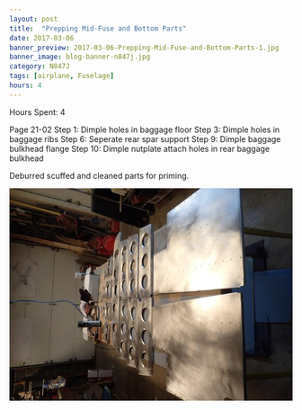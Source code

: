 ```yaml
---
layout: post
title:  "Prepping Mid-Fuse and Bottom Parts"
date: 2017-03-06
banner_preview: 2017-03-06-Prepping-Mid-Fuse-and-Bottom-Parts-1.jpg
banner_image: blog-banner-n847j.jpg
category: N847J
tags: [airplane, Fuselage]
hours: 4
---
```



Hours Spent: 4

Page 21-02 
Step 1: Dimple holes in baggage floor
Step 3: Dimple holes in baggage ribs
Step 6: Seperate rear spar support
Step 9: Dimple baggage bulkhead flange
Step 10: Dimple nutplate attach holes in rear baggage bulkhead

Deburred scuffed and cleaned parts for priming.

![](/assets/images/2017-03-06-Prepping-Mid-Fuse-and-Bottom-Parts-1.jpg)


